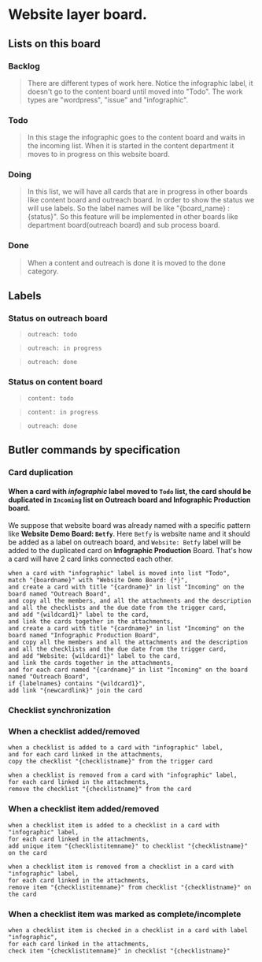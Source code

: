 # Website layer board.

## Lists on this board
### Backlog
> There are different types of work here. Notice the infographic label, it doesn't go to the content board until moved into "Todo". The work types are "wordpress", "issue" and "infographic".

### Todo
> In this stage the infographic goes to the content board and waits in the incoming list. When it is started in the content department it moves to in progress on this website board.

### Doing
> In this list, we will have all cards that are in progress in other boards like content board and outreach board. In order to show the status we will use labels. So the label names will be like "{board_name} : {status}". So this feature will be implemented in other boards like department board(outreach board) and sub process board.

### Done
> When a content and outreach is done it is moved to the done category.

## Labels
### Status on outreach board
> `outreach: todo`

> `outreach: in progress`

> `outreach: done`

### Status on content board
> `content: todo`

> `content: in progress`

> `outreach: done`


## Butler commands by specification
### Card duplication
#### When a card with _infographic_ label moved to `Todo` list, the card should be duplicated in `Incoming` list on **Outreach** board and **Infographic Production** board. 

We suppose that website board was already named with a specific pattern like __Website Demo Board: `Betfy`__. Here `Betfy` is website name and it should be added as a label on outreach board, and `Website: Betfy` label will be added to the duplicated card on **Infographic Production** Board. That's how a card will have 2 card links connected each other.
```
when a card with "infographic" label is moved into list "Todo", 
match "{boardname}" with "Website Demo Board: {*}", 
and create a card with title "{cardname}" in list "Incoming" on the board named "Outreach Board", 
and copy all the members, and all the attachments and the description and all the checklists and the due date from the trigger card, 
and add "{wildcard1}" label to the card, 
and link the cards together in the attachments, 
and create a card with title "{cardname}" in list "Incoming" on the board named "Infographic Production Board", 
and copy all the members and all the attachments and the description and all the checklists and the due date from the trigger card, 
and add "Website: {wildcard1}" label to the card,
and link the cards together in the attachments,
and for each card named "{cardname}" in list "Incoming" on the board named "Outreach Board", 
if {labelnames} contains "{wildcard1}", 
add link "{newcardlink}" join the card
```

### Checklist synchronization
### When a checklist added/removed
```
when a checklist is added to a card with "infographic" label, 
and for each card linked in the attachments, 
copy the checklist "{checklistname}" from the trigger card
```

```
when a checklist is removed from a card with "infographic" label, 
for each card linked in the attachments, 
remove the checklist "{checklistname}" from the card
```

### When a checklist item added/removed
```
when a checklist item is added to a checklist in a card with "infographic" label, 
for each card linked in the attachments,
add unique item "{checklistitemname}" to checklist "{checklistname}" on the card
```

```
when a checklist item is removed from a checklist in a card with "infographic" label, 
for each card linked in the attachments,
remove item "{checklistitemname}" from checklist "{checklistname}" on the card
```

### When a checklist item was marked as complete/incomplete
```
when a checklist item is checked in a checklist in a card with label "infographic", 
for each card linked in the attachments, 
check item "{checklistitemname}" in checklist "{checklistname}"
```